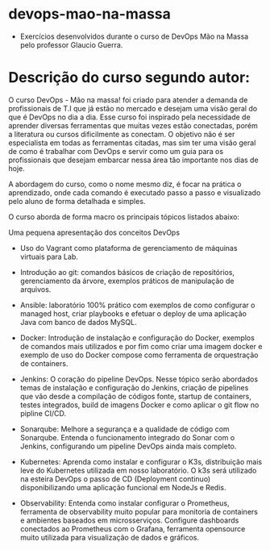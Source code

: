 # devops-mao-na-massa 

- Exercícios desenvolvidos durante o curso de DevOps Mão na Massa pelo professor Glaucio Guerra.

# Descrição do curso segundo autor:

  O curso DevOps - Mão na massa! foi criado para atender a demanda de profissionais de T.I que já estão no mercado e desejam uma visão geral do que é DevOps no dia a dia. Esse curso foi inspirado pela necessidade de aprender diversas ferramentas que muitas vezes estão conectadas, porém a literatura ou cursos dificilmente as conectam. O objetivo não é ser especialista em todas as ferramentas citadas, mas sim ter uma visão geral de como é trabalhar com DevOps e servir como um guia para os profissionais que desejam embarcar nessa área tão importante nos dias de hoje.

  A abordagem do curso, como o nome mesmo diz, é focar na prática o aprendizado, onde cada comando é executado passo a passo e visualizado pelo aluno de forma detalhada e simples.

O curso aborda de forma macro os principais tópicos listados abaixo:

Uma pequena apresentação dos conceitos DevOps

- Uso do Vagrant como plataforma de gerenciamento de máquinas virtuais para Lab.

- Introdução ao git: comandos básicos de criação de repositórios, gerenciamento da árvore, exemplos práticos de manipulação de arquivos.

- Ansible: laboratório 100% prático com exemplos de como configurar o managed host, criar playbooks e efetuar o deploy de uma aplicação Java com banco de dados MySQL.

- Docker: Introdução de instalação e configuração do Docker, exemplos de comandos mais utilizados e por fim como criar uma imagem docker e exemplo de uso do Docker compose como ferramenta de orquestração de containers.

- Jenkins: O coração do pipeline DevOps. Nesse tópico serão abordados temas de instalação e configuração do Jenkins, criação de pipelines que vão desde a compilação de códigos fonte, startup de containers, testes integrados, build de imagens Docker e como aplicar o git flow no pipline CI/CD.

- Sonarqube: Melhore a segurança e a qualidade de código com Sonarqube. Entenda o funcionamento integrado do Sonar com o Jenkins, configurando um pipeline DevOps ainda mais completo.

- Kubernetes: Aprenda como instalar e configurar o K3s, distribuição mais leve do Kubernetes utilizada em nosso laboratório. O k3s será utilizado na esteira DevOps o passo de CD (Deployment continuo) disponibilizando uma aplicação funcional em NodeJs e Redis.

- Observability: Entenda como instalar configurar o Prometheus, ferramenta de observability muito popular para monitoria de containers e ambientes baseados em microsserviços. Configure dashboards conectados ao Prometheus com o Grafana, ferramenta opensource muito utilizada para visualização de dados e gráficos.